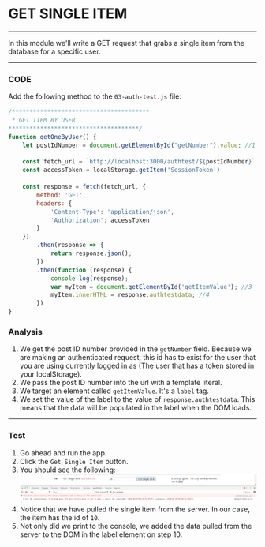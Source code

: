 # GET SINGLE ITEM
---
In this module we'll write a GET request that grabs a single item from the database for a specific user.

<hr />

### CODE
Add the following method to the `03-auth-test.js` file:

```js
/***************************************
 * GET ITEM BY USER
*************************************/
function getOneByUser() {
	let postIdNumber = document.getElementById("getNumber").value; //1

	const fetch_url = `http://localhost:3000/authtest/${postIdNumber}` //2
	const accessToken = localStorage.getItem('SessionToken')

	const response = fetch(fetch_url, {
		method: 'GET',
		headers: {
			'Content-Type': 'application/json',
			'Authorization': accessToken
		}
	})
		.then(response => {
			return response.json();
		})
		.then(function (response) {
			console.log(response); 
			var myItem = document.getElementById('getItemValue'); //3
			myItem.innerHTML = response.authtestdata; //4
		})
}
```

### Analysis
1. We get the post ID number provided in the `getNumber` field. Because we are making an authenticated request, this id has to exist for the user that you are using currently logged in as (The user that has a token stored in your localStorage).
2. We pass the post ID number into the url with a template literal.
3. We target an element called `getItemValue`. It's a `label` tag.
4. We set the value of the label to the value of `response.authtestdata`. This means that the data will be populated in the label when the DOM loads.

<hr>

### Test
1. Go ahead and run the app. 
2. Click the `Get Single Item` button. 
3. You should see the following:
![screenshot](assets/06-get-single.PNG)
4. Notice that we have pulled the single item from the server. In our case, the item has the id of `10`. 
5. Not only did we print to the console, we added the data pulled from the server to the DOM in the label element on step 10.